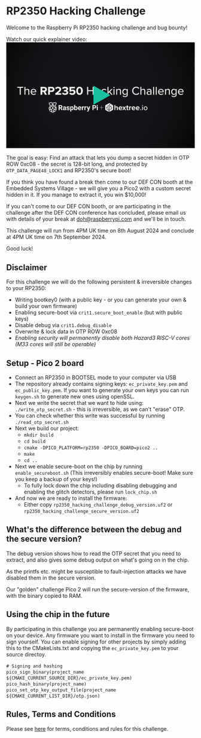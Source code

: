 # RP2350 Hacking Challenge

Welcome to the Raspberry Pi RP2350 hacking challenge and bug bounty!

Watch our quick explainer video:
[![](assets/hacking-challenge-thumbnail-play.png)](https://hextree.io/rp2350-hacking-challenge)


The goal is easy: Find an attack that lets you dump a secret hidden in OTP ROW 0xc08 - the secret is 128-bit long, and protected by `OTP_DATA_PAGE48_LOCK1` and RP2350's secure boot!

If you think you have found a break then come to our DEF CON booth at the Embedded Systems Village - we will give you a Pico2 with a custom secret hidden in it. If you manage to extract it, you win $10,000!

If you can't come to our DEF CON booth, or are participating in the challenge after the DEF CON conference has concluded, please email us with details of your break at [doh@raspberrypi.com](mailto:doh@raspberrypi.com) and we'll be in touch.

This challenge will run from 4PM UK time on 8th August 2024 and conclude at 4PM UK time on 7th September 2024.

Good luck!

## Disclaimer

For this challenge we will do the following persistent & irreversible changes to your RP2350:

- Writing bootkey0 (with a public key - or you can generate your own & build your own firmware)
- Enabling secure-boot via `crit1.secure_boot_enable` (but with public keys)
- Disable debug via `crit1.debug_disable`
- Overwrite & lock data in OTP ROW 0xc08
- *Enabling security will permanently disable both Hazard3 RISC-V cores (M33 cores will still be operable)*

## Setup - Pico 2 board

- Connect an RP2350 in BOOTSEL mode to your computer via USB
- The repository already contains signing keys: `ec_private_key.pem` and `ec_public_key.pem`. If you want to generate your own keys you can run `keygen.sh` to generate new ones using openSSL.
- Next we write the secret that we want to hide using: `./write_otp_secret.sh` - this is irreversible, as we can't "erase" OTP.
- You can check whether this write was successful by running `./read_otp_secret.sh`
- Next we build our project:
    - `mkdir build`
    - `cd build`
    - `cmake -DPICO_PLATFORM=rp2350 -DPICO_BOARD=pico2 ..`
    - `make`
    - `cd ..`
- Next we enable secure-boot on the chip by running `enable_secureboot.sh` (This irreversibly enables secure-boot! Make sure you keep a backup of your keys!)
    - To fully lock down the chip including disabling debugging and enabling the glitch detectors, please run `lock_chip.sh`
- And now we are ready to install the firmware:
    - Either copy `rp2350_hacking_challenge_debug_version.uf2` or `rp2350_hacking_challenge_secure_version.uf2`

## What's the difference between the debug and the secure version?

The debug version shows how to read the OTP secret that you need to extract, and also gives
some debug output on what's going on in the chip.

As the printfs etc. might be susceptible to fault-injection attacks we have disabled them in
the secure version.

Our "golden" challenge Pico 2 will run the secure-version of the firmware, with the binary copied to RAM.

## Using the chip in the future

By participating in this challenge you are permanently enabling secure-boot on your device.
Any firmware you want to install in the firmware you need to sign yourself. You can enable
signing for other projects by simply adding this to the CMakeLists.txt and copying the
`ec_private_key.pem` to your source directoy.

```
# Signing and hashing
pico_sign_binary(project_name ${CMAKE_CURRENT_SOURCE_DIR}/ec_private_key.pem)
pico_hash_binary(project_name)
pico_set_otp_key_output_file(project_name ${CMAKE_CURRENT_LIST_DIR}/otp.json)
```
## Rules, Terms and Conditions

Please see [here](https://www.raspberrypi.com/def-con-2024-challenge/) for terms, conditions and rules for this challenge.

